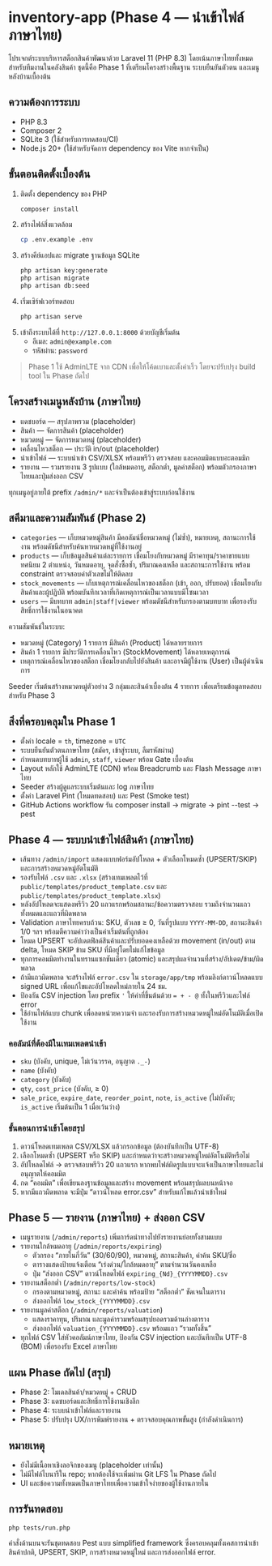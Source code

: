 # inventory-app (Phase 4 — นำเข้าไฟล์ ภาษาไทย)

โปรเจกต์ระบบบริหารสต็อกสินค้าพัฒนาด้วย Laravel 11 (PHP 8.3) โดยเน้นภาษาไทยทั้งหมดสำหรับทีมงานในคลังสินค้า ชุดนี้คือ Phase 1 ที่เตรียมโครงสร้างพื้นฐาน ระบบยืนยันตัวตน และเมนูหลังบ้านเบื้องต้น

## ความต้องการระบบ
- PHP 8.3
- Composer 2
- SQLite 3 (ใช้สำหรับการทดสอบ/CI)
- Node.js 20+ (ใช้สำหรับจัดการ dependency ของ Vite หากจำเป็น)

## ขั้นตอนติดตั้งเบื้องต้น
1. ติดตั้ง dependency ของ PHP
   ```bash
   composer install
   ```
2. สร้างไฟล์สิ่งแวดล้อม
   ```bash
   cp .env.example .env
   ```
3. สร้างคีย์แอปและ migrate ฐานข้อมูล SQLite
   ```bash
   php artisan key:generate
   php artisan migrate
   php artisan db:seed
   ```
4. เริ่มเซิร์ฟเวอร์ทดสอบ
   ```bash
   php artisan serve
   ```
5. เข้าถึงระบบได้ที่ `http://127.0.0.1:8000` ด้วยบัญชีเริ่มต้น
   - อีเมล: `admin@example.com`
   - รหัสผ่าน: `password`

> Phase 1 ใช้ AdminLTE จาก CDN เพื่อให้โค้ดเบาและตั้งค่าเร็ว โดยจะปรับปรุง build tool ใน Phase ถัดไป

## โครงสร้างเมนูหลังบ้าน (ภาษาไทย)
- แดชบอร์ด — สรุปภาพรวม (placeholder)
- สินค้า — จัดการสินค้า (placeholder)
- หมวดหมู่ — จัดการหมวดหมู่ (placeholder)
- เคลื่อนไหวสต็อก — ประวัติ in/out (placeholder)
- นำเข้าไฟล์ — ระบบนำเข้า CSV/XLSX พร้อมพรีวิว ตรวจสอบ และคอมมิตแบบอะตอมมิก
- รายงาน — รวมรายงาน 3 รูปแบบ (ใกล้หมดอายุ, สต็อกต่ำ, มูลค่าสต็อก) พร้อมตัวกรองภาษาไทยและปุ่มส่งออก CSV

ทุกเมนูอยู่ภายใต้ prefix `/admin/*` และจำเป็นต้องเข้าสู่ระบบก่อนใช้งาน

## สคีมาและความสัมพันธ์ (Phase 2)
- `categories` — เก็บหมวดหมู่สินค้า มีคอลัมน์ชื่อหมวดหมู่ (ไม่ซ้ำ), หมายเหตุ, สถานะการใช้งาน พร้อมดัชนีสำหรับค้นหาหมวดหมู่ที่ใช้งานอยู่
- `products` — เก็บข้อมูลสินค้าแต่ละรายการ เชื่อมโยงกับหมวดหมู่ มีราคาทุน/ราคาขายแบบทศนิยม 2 ตำแหน่ง, วันหมดอายุ, จุดสั่งซื้อซ้ำ, ปริมาณคงเหลือ และสถานะการใช้งาน พร้อม constraint ตรวจสอบค่าตัวเลขไม่ให้ติดลบ
- `stock_movements` — เก็บเหตุการณ์เคลื่อนไหวของสต็อก (เข้า, ออก, ปรับยอด) เชื่อมโยงกับสินค้าและผู้ปฏิบัติ พร้อมบันทึกเวลาที่เกิดเหตุการณ์เป็นเวลาแบบมีโซนเวลา
- `users` — มีบทบาท `admin|staff|viewer` พร้อมดัชนีสำหรับกรองตามบทบาท เพื่อรองรับสิทธิ์การใช้งานในอนาคต

ความสัมพันธ์ในระบบ:
- หมวดหมู่ (Category) 1 รายการ มีสินค้า (Product) ได้หลายรายการ
- สินค้า 1 รายการ มีประวัติการเคลื่อนไหว (StockMovement) ได้หลายเหตุการณ์
- เหตุการณ์เคลื่อนไหวของสต็อก เชื่อมโยงกลับไปยังสินค้า และอาจมีผู้ใช้งาน (User) เป็นผู้ดำเนินการ

Seeder เริ่มต้นสร้างหมวดหมู่ตัวอย่าง 3 กลุ่มและสินค้าเบื้องต้น 4 รายการ เพื่อเตรียมข้อมูลทดสอบสำหรับ Phase 3

## สิ่งที่ครอบคลุมใน Phase 1
- ตั้งค่า locale = `th`, timezone = `UTC`
- ระบบยืนยันตัวตนภาษาไทย (สมัคร, เข้าสู่ระบบ, ลืมรหัสผ่าน)
- กำหนดบทบาทผู้ใช้ `admin`, `staff`, `viewer` พร้อม Gate เบื้องต้น
- Layout หลักใช้ AdminLTE (CDN) พร้อม Breadcrumb และ Flash Message ภาษาไทย
- Seeder สร้างผู้ดูแลระบบเริ่มต้นและ log ภาษาไทย
- ตั้งค่า Laravel Pint (โหมดทดสอบ) และ Pest (Smoke test)
- GitHub Actions workflow รัน composer install → migrate → pint --test → pest

## Phase 4 — ระบบนำเข้าไฟล์สินค้า (ภาษาไทย)
- เส้นทาง `/admin/import` แสดงแบบฟอร์มอัปโหลด + ตัวเลือกโหมดซ้ำ (UPSERT/SKIP) และการสร้างหมวดหมู่อัตโนมัติ
- รองรับไฟล์ `.csv` และ `.xlsx` (สร้างเทมเพลตไว้ที่ `public/templates/product_template.csv` และ `public/templates/product_template.xlsx`)
- หลังอัปโหลดจะแสดงพรีวิว 20 แถวแรกพร้อมสถานะ/ข้อความตรวจสอบ รวมถึงจำนวนแถวทั้งหมดและแถวที่ผิดพลาด
- Validation ภาษาไทยครบถ้วน: SKU, ตัวเลข ≥ 0, วันที่รูปแบบ `YYYY-MM-DD`, สถานะสินค้า 1/0 ฯลฯ พร้อมตีความค่าว่างเป็นค่าเริ่มต้นที่ถูกต้อง
- โหมด UPSERT จะอัปเดตฟิลด์สินค้าและปรับยอดคงเหลือด้วย movement (in/out) ตาม delta, โหมด SKIP ข้าม SKU ที่มีอยู่โดยไม่แก้ไขข้อมูล
- ทุกการคอมมิตทำงานในทรานแซกชันเดียว (atomic) และสรุปผลจำนวนที่สร้าง/อัปเดต/ข้าม/ผิดพลาด
- ถ้ามีแถวผิดพลาด จะสร้างไฟล์ `error.csv` ใน `storage/app/tmp` พร้อมลิงก์ดาวน์โหลดแบบ signed URL เพื่อแก้ไขและอัปโหลดใหม่ภายใน 24 ชม.
- ป้องกัน CSV injection โดย prefix `'` ให้ค่าที่ขึ้นต้นด้วย `= + - @` ทั้งในพรีวิวและไฟล์ error
- ใช้อ่านไฟล์แบบ chunk เพื่อลดหน่วยความจำ และรองรับการสร้างหมวดหมู่ใหม่อัตโนมัติเมื่อเปิดใช้งาน

### คอลัมน์ที่ต้องมีในเทมเพลตนำเข้า
- `sku` (บังคับ, unique, ไม่เว้นวรรค, อนุญาต `._-`)
- `name` (บังคับ)
- `category` (บังคับ)
- `qty`, `cost_price` (บังคับ, ≥ 0)
- `sale_price`, `expire_date`, `reorder_point`, `note`, `is_active` (ไม่บังคับ; `is_active` เริ่มต้นเป็น 1 เมื่อเว้นว่าง)

### ขั้นตอนการนำเข้าโดยสรุป
1. ดาวน์โหลดเทมเพลต CSV/XLSX แล้วกรอกข้อมูล (ต้องบันทึกเป็น UTF-8)
2. เลือกโหมดซ้ำ (UPSERT หรือ SKIP) และกำหนดว่าจะสร้างหมวดหมู่ใหม่อัตโนมัติหรือไม่
3. อัปโหลดไฟล์ → ตรวจสอบพรีวิว 20 แถวแรก หากพบไฟล์ผิดรูปแบบจะแจ้งเป็นภาษาไทยและไม่อนุญาตให้คอมมิต
4. กด “คอมมิต” เพื่อเขียนลงฐานข้อมูลและสร้าง movement พร้อมสรุปผลบนหน้าจอ
5. หากมีแถวผิดพลาด จะมีปุ่ม “ดาวน์โหลด error.csv” สำหรับแก้ไขแล้วนำเข้าใหม่

## Phase 5 — รายงาน (ภาษาไทย) + ส่งออก CSV
- เมนูรายงาน (`/admin/reports`) เพิ่มการ์ดนำทางไปยังรายงานย่อยทั้งสามแบบ
- รายงานใกล้หมดอายุ (`/admin/reports/expiring`)
  - ตัวกรอง “ภายในกี่วัน” (30/60/90), หมวดหมู่, สถานะสินค้า, คำค้น SKU/ชื่อ
  - ตารางแสดงป้ายแจ้งเตือน “เร่งด่วน/ใกล้หมดอายุ” ตามจำนวนวันคงเหลือ
  - ปุ่ม “ส่งออก CSV” ดาวน์โหลดไฟล์ `expiring_{Nd}_{YYYYMMDD}.csv`
- รายงานสต็อกต่ำ (`/admin/reports/low-stock`)
  - กรองตามหมวดหมู่, สถานะ และคำค้น พร้อมป้าย “สต็อกต่ำ” ชัดเจนในตาราง
  - ส่งออกไฟล์ `low_stock_{YYYYMMDD}.csv`
- รายงานมูลค่าสต็อก (`/admin/reports/valuation`)
  - แสดงราคาทุน, ปริมาณ และมูลค่ารวมพร้อมสรุปยอดรวมด้านล่างตาราง
  - ส่งออกไฟล์ `valuation_{YYYYMMDD}.csv` พร้อมแถว “รวมทั้งสิ้น”
- ทุกไฟล์ CSV ใส่หัวคอลัมน์ภาษาไทย, ป้องกัน CSV injection และบันทึกเป็น UTF-8 (BOM) เพื่อรองรับ Excel ภาษาไทย

## แผน Phase ถัดไป (สรุป)
- Phase 2: โมเดลสินค้า/หมวดหมู่ + CRUD
- Phase 3: แดชบอร์ดและสิทธิ์การใช้งานเชิงลึก
- Phase 4: ระบบนำเข้าไฟล์และรายงาน
- Phase 5: ปรับปรุง UX/การพิมพ์รายงาน + ตรวจสอบคุณภาพขั้นสูง (กำลังดำเนินการ)

## หมายเหตุ
- ยังไม่มีเนื้อหาเชิงลอจิกของเมนู (placeholder เท่านั้น)
- ไม่มีไฟล์ไบนารีใน repo; หากต้องใช้จะเพิ่มผ่าน Git LFS ใน Phase ถัดไป
- UI และข้อความทั้งหมดเป็นภาษาไทยเพื่อความเข้าใจง่ายของผู้ใช้งานภายใน

## การรันทดสอบ
```
php tests/run.php
```
คำสั่งด้านบนจะรันชุดทดสอบ Pest แบบ simplified framework ซึ่งครอบคลุมทั้งเคสการนำเข้าสินค้าปกติ, UPSERT, SKIP, การสร้างหมวดหมู่ใหม่ และการส่งออกไฟล์ error.
